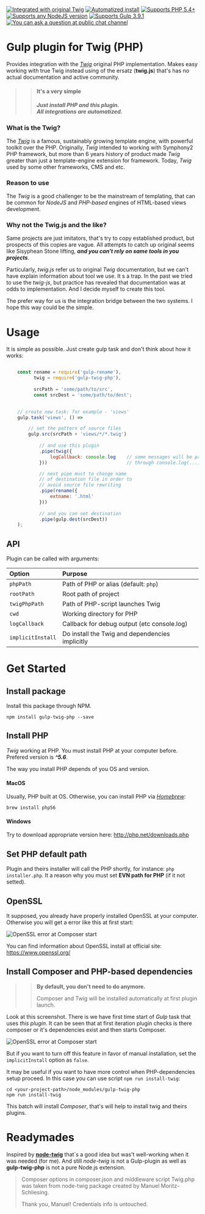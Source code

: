 [![Integrated with original Twig](https://img.shields.io/badge/twig-original-green.svg)](http://twig.sensiolabs.org/)
[![Automatized install](https://img.shields.io/badge/php%20libraries%20install-automatized-brightgreen.svg)](https://www.npmjs.com/package/gulp-twig-php#install-composer-and-php-based-dependencies)
[![Supports PHP 5.4+](https://img.shields.io/badge/php-5.4+-lightgrey.svg)](#)
[![Supports any NodeJS version](https://img.shields.io/badge/node-4.x/6.x-lightgrey.svg)](#)
[![Supports Gulp 3.9.1](https://img.shields.io/badge/gulp-3.9.1-cf4646.svg)](http://gulpjs.com/)
[![You can ask a question at public chat channel](https://img.shields.io/badge/chat-frontdoor-blue.svg)](https://koshevy.frontdoor.im)

# Gulp plugin for Twig (PHP)

Provides integration with the [*Twig*](http://twig.sensiolabs.org/) original
PHP implementation. Makes easy working with true Twig
instead using of the ersatz (**twig.js**) that's has
no actual documentation and active community.

>> #### It's a very simple
>>
>> ##### Just install PHP and this plugin.<br /> All integrations are automatized. 

### What is the Twig?

The [*Twig*](http://twig.sensiolabs.org/) is a famous, sustainably growing template engine,
with powerful toolkit over the PHP. Originally, *Twig* intended to working with Symphony2
PHP framework, but more than 6 years history of product made *Twig* greater than just a template-engine
extension for framework. Today, *Twig* used by some other frameworks, CMS and etc.


### Reason to use

The *Twig* is a good challenger to be the mainstream of templating, that can
be common for *NodeJS* and *PHP-based* engines of HTML-based views development.


### Why not the Twig.js and the like?

Same projects are just imitators, that's try to copy established product,
but prospects of this copies are vague. All attempts to catch up original seems like
Sisyphean Stone lifting, ***and you can't rely on same tools in you projects***.

Particularly, *twig.js* refer us to original *Twig* documentation,
but we can't have explain information about tool we use. It s a trap.
In the past we tried to use the *twig-js*, but practice has revealed that
documentation was at odds to implementation. And I decide myself to create
this tool.

The prefer way for us is the integration bridge between the two systems.
I hope this way could be the simple. 

# Usage

It is simple as possible.
Just create gulp task and don't think about how it works:

```js

    const rename = require('gulp-rename'),
          twig = require('gulp-twig-php'),
          
          srcPath = 'some/path/to/src',
          const srcDest = 'some/path/to/dest';
    

    // create new task: for example - 'views'
    gulp.task('views', () =>

        // set the pattern of source files 
        gulp.src(srcPath + 'views/*/*.twig')
        
            // and use this plugin
            .pipe(twig({
                logCallback: console.log    // some messages will be printed
            }))                             // through console.log(...)

            // next pipe must to change name
            // of destination file in order to
            // avoid source file rewriting
            .pipe(rename({
                extname: '.html'
            }))
            
            // and you can set destination
            .pipe(gulp.dest(srcDest))
    );

```


## API

Plugin can be called with arguments:

| Option                 | Purpose                                     |
|:-----------------------|:--------------------------------------------|
| ```phpPath```          | Path of PHP or alias (default: ```php```)   |
| ```rootPath```         | Root path of project                        |
| ```twigPhpPath```      | Path of PHP-script launches Twig            |
| ```cwd```              | Working directory for PHP                   |
| ```logCallback```      | Callback for debug output (etc console.log) |
| ```implicitInstall```  | Do install the Twig and dependencies implicitly |

# Get Started

## Install package

Install this package through NPM.

    npm install gulp-twig-php --save

## Install PHP

*Twig* working at PHP. You must install PHP at your computer
before. Prefered version is ***^5.6***.

The way you install PHP depends of you OS and version.

#### MacOS

Usually, PHP built at OS. Otherwise, you can install PHP via [*Homebrew*](http://brew.sh/):

    brew install php56

#### Windows

Try to download appropriate version here: http://php.net/downloads.php

## Set PHP default path

Plugin and theirs installer will call the PHP shortly, for instance: ```php installer.php```.
It a reason why you must set **EVN path for PHP** (if it not setted).


## OpenSSL

It supposed, you already have properly installed OpenSSL at your computer.
Otherwise you will get a error like this at first start:

![OpenSSL error at Composer start](https://raw.githubusercontent.com/koshevy/gulp-twig-php/master/demo/screenshots/composer-openssl-error.png)

You can find information about OpenSSL install at official site: https://www.openssl.org/


## Install Composer and PHP-based dependencies

>> **By default, you don't need to do anymore.**
>>
>> Composer and Twig will be installed automatically at first plugin launch.

Look at this screenshot. There is we have first time start of *Gulp* task
that uses *this plugin*. It can be seen that at first iteration plugin
checks is there composer or it's dependencies exist and then starts Composer. 

![OpenSSL error at Composer start](https://raw.githubusercontent.com/koshevy/gulp-twig-php/master/demo/screenshots/gulp-task-implicit-composer-install.png)

But if you want to turn off this feature in favor of manual installation,
set the ```implicitInstall``` option as ```false```.

It may be useful if you want to have more control when PHP-dependencies setup proceed.
In this case you can use script ```npm run install-twig```: 

    cd <your-project-path>/node_modules/gulp-twig-php
    npm run install-twig

This batch will install *Composer*, that's will help
to install twig and theirs plugins. 

# Readymades

Inspired by [**node-twig**](https://github.com/bitmade/node-twig)
that`s a good idea but was't well-working when it was needed (for me).
And still *node-twig* is not a Gulp-plugin as well as **gulp-twig-php** is not a pure Node.js
extension.

> Composer options in composer.json and middleware script Twig.php
> was taken from node-twig package created by Manuel Moritz-Schliesing.
>   
> Thank you, Manuel! Credentials info is untouched.
